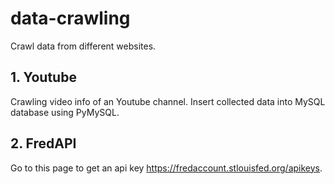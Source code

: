 # data-crawling
Crawl data from different websites.

## 1. Youtube
Crawling video info of an Youtube channel. Insert collected data into MySQL database using PyMySQL.


## 2. FredAPI
Go to this page to get an api key https://fredaccount.stlouisfed.org/apikeys.
